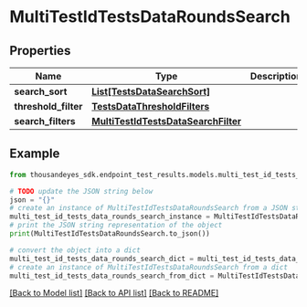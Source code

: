 # MultiTestIdTestsDataRoundsSearch


## Properties

Name | Type | Description | Notes
------------ | ------------- | ------------- | -------------
**search_sort** | [**List[TestsDataSearchSort]**](TestsDataSearchSort.md) |  | [optional] 
**threshold_filter** | [**TestsDataThresholdFilters**](TestsDataThresholdFilters.md) |  | [optional] 
**search_filters** | [**MultiTestIdTestsDataSearchFilter**](MultiTestIdTestsDataSearchFilter.md) |  | [optional] 

## Example

```python
from thousandeyes_sdk.endpoint_test_results.models.multi_test_id_tests_data_rounds_search import MultiTestIdTestsDataRoundsSearch

# TODO update the JSON string below
json = "{}"
# create an instance of MultiTestIdTestsDataRoundsSearch from a JSON string
multi_test_id_tests_data_rounds_search_instance = MultiTestIdTestsDataRoundsSearch.from_json(json)
# print the JSON string representation of the object
print(MultiTestIdTestsDataRoundsSearch.to_json())

# convert the object into a dict
multi_test_id_tests_data_rounds_search_dict = multi_test_id_tests_data_rounds_search_instance.to_dict()
# create an instance of MultiTestIdTestsDataRoundsSearch from a dict
multi_test_id_tests_data_rounds_search_from_dict = MultiTestIdTestsDataRoundsSearch.from_dict(multi_test_id_tests_data_rounds_search_dict)
```
[[Back to Model list]](../README.md#documentation-for-models) [[Back to API list]](../README.md#documentation-for-api-endpoints) [[Back to README]](../README.md)


